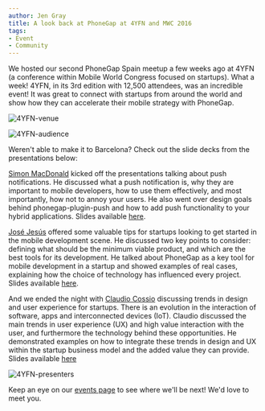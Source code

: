 ```yaml
---
author: Jen Gray
title: A look back at PhoneGap at 4YFN and MWC 2016
tags:
- Event
- Community
---
```


We hosted our second PhoneGap Spain meetup a few weeks ago at 4YFN (a conference within Mobile World Congress focused on startups). What a week! 4YFN, in its 3rd edition with 12,500 attendees, was an incredible event! It was great to connect with startups from around the world and show how they can accelerate their mobile strategy with PhoneGap.

![4YFN-venue](/blog/uploads/2016-03/4yfn-1.jpg)

![4YFN-audience](/blog/uploads/2016-03/4yfn-2.jpg)

Weren't able to make it to Barcelona? Check out the slide decks from the presentations below:

[Simon MacDonald](https://twitter.com/macdonst) kicked off the presentations talking about push notifications. He discussed what a push notification is, why they are important to mobile developers, how to use them effectively, and most importantly, how not to annoy your users. He also went over design goals behind phonegap-plugin-push and how to add push functionality to your hybrid applications. Slides available [here](http://slides.com/simonmacdonald/push#/).

[José Jesús](https://twitter.com/JoseJ_PR) offered some valuable tips for startups looking to get started in the mobile development scene. He discussed two key points to consider: defining what should be the minimum viable product, and which are the best tools for its development. He talked about PhoneGap as a key tool for mobile development in a startup and showed examples of real cases, explaining how the choice of technology has influenced every project. Slides available [here](http://slides.com/josej_pr/phonegapspainbcn2016).

And we ended the night with [Claudio Cossio](https://twitter.com/ccossio) discussing trends in design and user experience for startups.
There is an evolution in the interaction of software, apps and interconnected devices (IoT). Claudio discussed the main trends in user experience (UX) and high value interaction with the user, and furthermore the technology behind these opportunities. He demonstrated examples on how to integrate these trends in design and UX within the startup business model and the added value they can provide. Slides available [here](http://www.slideshare.net/ccossio/ux-trends-for-startups-leveraging-voice-text-phonegap-meetup-4yfn-mwc)

![4YFN-presenters](/blog/uploads/2016-03/4yfn-3.jpg)

Keep an eye on our [events page](http://phonegap.com/event/) to see where we'll be next! We'd love to meet you.
